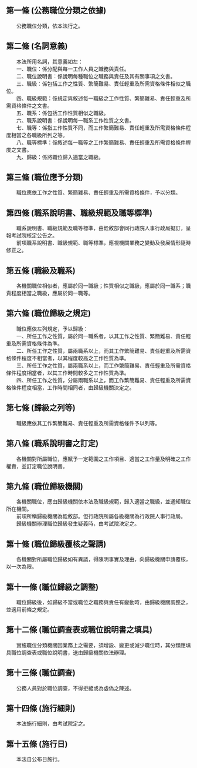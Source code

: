第一條 (公務職位分類之依據)
---------------------------
　　公務職位分類，依本法行之。  


第二條 (名詞意義)
-----------------
　　本法所用名詞，其意義如左：  
　　一、職位：係分配與每一工作人員之職務與責任。  
　　二、職位說明書：係說明每種職位之職務與責任及其有關事項之文書。  
　　三、職級：係包括工作之性質、繁簡難易、責任輕重及所需資格條件相似之職位。  
　　四、職級規範：係規定與敘述每一職級之工作性質、繁簡難易、責任輕重及所需資格條件之文書。  
　　五、職系：係包括工作性質相似之職級。  
　　六、職系說明書：係說明每一職系工作性質之文書。  
　　七、職等：係指工作性質不同，而工作繁簡難易、責任輕重及所需資格條件程度相當之各職級所列之等。  
　　八、職等標準：係敘述每一職等之工作繁簡難易、責任輕重及所需資格條件程度之文書。  
　　九、歸級：係將職位歸入適當之職級。  


第三條 (職位應予分類)
---------------------
　　職位應依工作之性質、繁簡難易、責任輕重及所需資格條件，予以分類。  


第四條 (職系說明書、職級規範及職等標準)
---------------------------------------
　　職系說明書、職級規範及職等標準，由銓敘部會同行政院人事行政局擬訂，呈報考試院核定公告之。  
　　前項職系說明書、職級規範、職等標準，應視機關業務之變動及發展情形隨時修正之。  


第五條 (職級及職系)
-------------------
　　各機關職位相似者，應屬於同一職級；性質相似之職級，應屬於同一職系；職責程度相當之職級，應屬於同一職等。  


第六條 (職位歸級之規定)
-----------------------
　　職位應依左列規定，予以歸級：  
　　一、所任工作之性質，屬於同一職系者，以其工作之性質、繁簡難易、責任輕重及所需資格條件為準。  
　　二、所任工作之性質，屬兩職系以上，而其工作繁簡難易、責任輕重及所需資格條件程度不相當者，以其程度較高之工作性質為準。  
　　三、所任工作之性質，屬兩職系以上，而工作繁簡難易、責任輕重及所需資格條件程度相當者，以其工作時間較多之工作性質為準。  
　　四、所任工作之性質，分屬兩職系以上，而工作繁簡難易、責任輕重及所需資格條件程度相當，工作時間相同者，由歸級機關決定之。  


第七條 (歸級之列等)
-------------------
　　職級應依其工作繁簡難易、責任輕重及所需資格條件予以列等。  


第八條 (職系說明書之訂定)
-------------------------
　　各機關對所屬職位，應賦予一定範圍之工作項目、適當之工作量及明確之工作權責，並訂定職位說明書。  


第九條 (職位歸級機關)
---------------------
　　各機關職位，應由歸級機關依本法及職級規範，歸入適當之職級，並通知職位所在機關。  
　　前項所稱歸級機關為銓敘部。但行政院所屬各級機關為行政院人事行政局。  
　　歸級機關辦理職位歸級發生疑義時，由考試院決定之。  


第十條 (職位歸級覆核之聲請)
---------------------------
　　各機關對所屬職位歸級如有異議，得陳明事實及理由，向歸級機關申請覆核，以一次為限。  


第十一條 (職位歸級之調整)
-------------------------
　　職位歸級後，如歸級不當或職位之職務與責任有變動時，由歸級機關調整之，並適用前條之規定。  


第十二條 (職位調查表或職位說明書之填具)
---------------------------------------
　　實施職位分類機關因業務上之需要，須增設、變更或減少職位時，其分類應填具職位調查表或職位說明書，送由歸級機關依法辦理。  


第十三條 (職位調查)
-------------------
　　公務人員對於職位調查，不得拒絕或為虛偽之陳述。  


第十四條 (施行細則)
-------------------
　　本法施行細則，由考試院定之。  


第十五條 (施行日)
-----------------
　　本法自公布日施行。